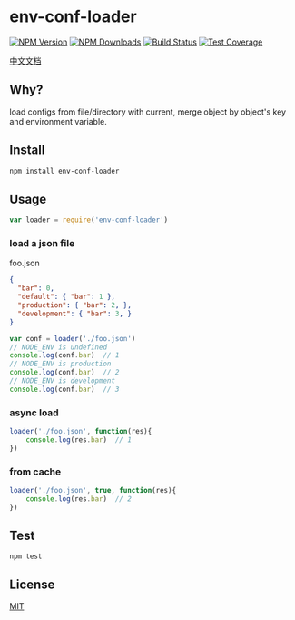 # env-conf-loader

[![NPM Version][npm-image]][npm-url]
[![NPM Downloads][downloads-image]][downloads-url]
[![Build Status][travis-image]][travis-url]
[![Test Coverage][coveralls-image]][coveralls-url]

[中文文档](README.zh-CN.md)

## Why?

load configs from file/directory with current, merge object by object's key and environment variable.

## Install

```bash
npm install env-conf-loader
```

## Usage

```javascript
var loader = require('env-conf-loader')
```

### load a json file

foo.json
```json
{
  "bar": 0,
  "default": { "bar": 1 },
  "production": { "bar": 2, },
  "development": { "bar": 3, }
}
```

```javascript
var conf = loader('./foo.json')
// NODE_ENV is undefined
console.log(conf.bar)  // 1
// NODE_ENV is production
console.log(conf.bar)  // 2
// NODE_ENV is development
console.log(conf.bar)  // 3
```

### async load

```javascript
loader('./foo.json', function(res){
	console.log(res.bar)  // 1
})
```

### from cache

```javascript
loader('./foo.json', true, function(res){
	console.log(res.bar)  // 2
})
```

## Test

```
npm test
```

## License

[MIT](LICENSE)

[npm-image]: https://img.shields.io/npm/v/env-conf-loader.svg?style=flat
[npm-url]: https://npmjs.org/package/env-conf-loader
[travis-image]: https://travis-ci.org/cutsin/env-conf-loader.svg
[travis-url]: https://travis-ci.org/cutsin/env-conf-loader
[downloads-image]: https://img.shields.io/npm/dm/env-conf-loader.svg?style=flat
[downloads-url]: https://npmjs.org/package/env-conf-loader
[coveralls-image]: https://img.shields.io/coveralls/cutsin/env-conf-loader.svg?style=flat
[coveralls-url]: https://coveralls.io/r/cutsin/env-conf-loader
